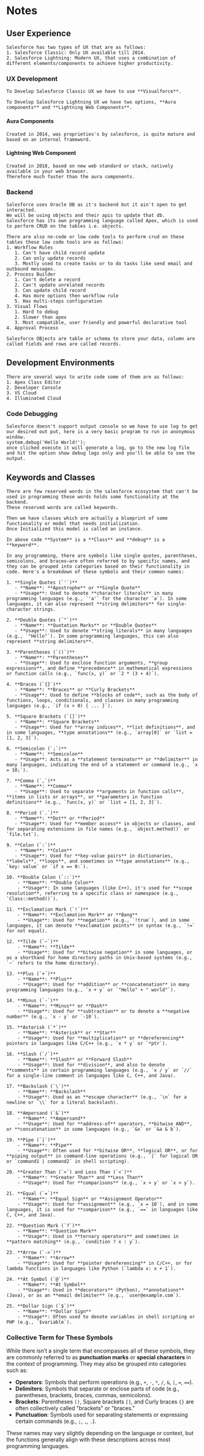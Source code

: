# Notes

## User Experience

    Salesforce has two types of UX that are as follows:
    1. Salesforce Classic: Only UX available till 2014.
    2. Salesforce Lightning: Modern UX, that uses a combination of different elements/components to achieve higher productivity.

### UX Development

    To Develop Salesforce Classic UX we have to use **Visualforce**.

    To Develop Salesforce Lightning UX we have two options, **Aura components** and **Lightning Web Components**.

#### Aura Components

    Created in 2014, was proprieties's by salesforce, is quite mature and based on an internal frameword.

#### Lightning Web Component

    Created in 2018, based on new web standard or stack, natively available in your web browser.
    Therefore much faster than the aura components.


### Backend

    Salesforce uses Oracle DB as it's backend but it ain't open to get interacted.
    We will be using objects and their apis to update that db.
    Salesforce has its own programming language called Apex, which is used to perform CRUD on the tables i.e. objects.

    There are also no-code or low code tools to perform crud on these tables these low code tools are as follows:
    1. Workflow Rules
       1. Can't have child record update
       2. Can only update records
       3. Mostly used to create tasks or to do tasks like send email and outbound messages.
    2. Process Builder
       1. Can't delete a record
       2. Can't update unrelated records
       3. Can update child record
       4. Has more options then workflow rule
       5. Has multi-steps configuration
    3. Visual Flows
       1. Hard to debug
       2. Slower than apex
       3. Most compatible, user friendly and powerful declarative tool
    4. Approval Process

    Salesforce OBjects are table or schema to store your data, column are called fields and rows are called records.

## Development Environments

    There are several ways to write code some of them are as follows:
    1. Apex Class Editor
    2. Developer Console
    3. VS Cloud
    4. Illuminated Cloud

### Code Debugging

    Salesforce doesn't support output console so we have to use log to get our desired out put, here is a very basic program to run in anonymous window.
    system.debug('Hello World!');
    once clicked execute it will generate a log, go to the new log file and hit the option show debug logs only and you'll be able to see the output.

## Keywords and Classes

    There are few reserved words in the salesforce ecosystem that can't be used in programming these words holds some functionality at the backend.
    These reserved words are called keywords.

    Then we have classes which are actually a blueprint of some functionality or model that needs initialization.
    Once Initialized this model is called an instance.

    In above code **System** is a **Class** and **debug** is a **keyword**.

    In any programming, there are symbols like single quotes, parentheses, semicolons, and braces—are often referred to by specific names, and they can be grouped into categories based on their functionality in code. Here's a breakdown of these symbols and their common names:

    1. **Single Quotes (`'`)**
       - **Name**: **Apostrophe** or **Single Quote**
       - **Usage**: Used to denote **character literals** in many programming languages (e.g., `'a'` for the character `a`). In some languages, it can also represent **string delimiters** for single-character strings.

    2. **Double Quotes (`"`)**
       - **Name**: **Quotation Marks** or **Double Quotes**
       - **Usage**: Used to denote **string literals** in many languages (e.g., `"Hello"`). In some programming languages, this can also represent **string delimiters**.

    3. **Parentheses (`()`)**
       - **Name**: **Parentheses**
       - **Usage**: Used to enclose function arguments, **group expressions**, and define **precedence** in mathematical expressions or function calls (e.g., `func(x, y)` or `2 * (3 + 4)`).

    4. **Braces (`{}`)**
       - **Name**: **Braces** or **Curly Brackets**
       - **Usage**: Used to define **blocks of code**, such as the body of functions, loops, conditionals, and classes in many programming languages (e.g., `if (x > 0) { ... }`).

    5. **Square Brackets (`[]`)**
       - **Name**: **Square Brackets**
       - **Usage**: Used for **array indices**, **list definitions**, and in some languages, **type annotations** (e.g., `array[0]` or `list = [1, 2, 3]`).

    6. **Semicolon (`;`)**
       - **Name**: **Semicolon**
       - **Usage**: Acts as a **statement terminator** or **delimiter** in many languages, indicating the end of a statement or command (e.g., `x = 10;`).

    7. **Comma (`,`)**
       - **Name**: **Comma**
       - **Usage**: Used to separate **arguments in function calls**, **items in lists or arrays**, or **parameters in function definitions** (e.g., `func(x, y)` or `list = [1, 2, 3]`).

    8. **Period (`.`)**
       - **Name**: **Dot** or **Period**
       - **Usage**: Used for **member access** in objects or classes, and for separating extensions in file names (e.g., `object.method()` or `file.txt`).

    9. **Colon (`:`)**
       - **Name**: **Colon**
       - **Usage**: Used for **key-value pairs** in dictionaries, **labels**, **loops**, and sometimes in **type annotations** (e.g., `key: value` or `if x == 0:`).

    10. **Double Colon (`::`)**
        - **Name**: **Double Colon**
        - **Usage**: In some languages (like C++), it's used for **scope resolution**, referring to a specific class or namespace (e.g., `Class::method()`).

    11. **Exclamation Mark (`!`)**
        - **Name**: **Exclamation Mark** or **Bang**
        - **Usage**: Used for **negation** (e.g., `!true`), and in some languages, it can denote **exclamation points** in syntax (e.g., `!=` for not equal).

    12. **Tilde (`~`)**
        - **Name**: **Tilde**
        - **Usage**: Used for **bitwise negation** in some languages, or as a shorthand for home directory paths in Unix-based systems (e.g., `~` refers to the home directory).

    13. **Plus (`+`)**
        - **Name**: **Plus**
        - **Usage**: Used for **addition** or **concatenation** in many programming languages (e.g., `x + y` or `"Hello" + " world"`).

    14. **Minus (`-`)**
        - **Name**: **Minus** or **Dash**
        - **Usage**: Used for **subtraction** or to denote a **negative number** (e.g., `x - y` or `-10`).

    15. **Asterisk (`*`)**
        - **Name**: **Asterisk** or **Star**
        - **Usage**: Used for **multiplication** or **dereferencing** pointers in languages like C/C++ (e.g., `x * y` or `*ptr`).

    16. **Slash (`/`)**
        - **Name**: **Slash** or **Forward Slash**
        - **Usage**: Used for **division**, and also to denote **comments** in certain programming languages (e.g., `x / y` or `//` for a single-line comment in languages like C, C++, and Java).

    17. **Backslash (`\`)**
        - **Name**: **Backslash**
        - **Usage**: Used as an **escape character** (e.g., `\n` for a newline or `\\` for a literal backslash).

    18. **Ampersand (`&`)**
        - **Name**: **Ampersand**
        - **Usage**: Used for **address-of** operators, **bitwise AND**, or **concatenation** in some languages (e.g., `&x` or `&a & b`).

    19. **Pipe (`|`)**
        - **Name**: **Pipe**
        - **Usage**: Often used for **bitwise OR**, **logical OR**, or for **piping output** in command-line operations (e.g., `|` for logical OR or `command1 | command2` in shell scripting).

    20. **Greater Than (`>`) and Less Than (`<`)**
        - **Name**: **Greater Than** and **Less Than**
        - **Usage**: Used for **comparisons** (e.g., `x > y` or `x < y`).

    21. **Equal (`=`)**
        - **Name**: **Equal Sign** or **Assignment Operator**
        - **Usage**: Used for **assignment** (e.g., `x = 10`), and in some languages, it is used for **comparison** (e.g., `==` in languages like C, C++, and Java).

    22. **Question Mark (`?`)**
        - **Name**: **Question Mark**
        - **Usage**: Used in **ternary operators** and sometimes in **pattern matching** (e.g., `condition ? x : y`).

    23. **Arrow (`->`)**
        - **Name**: **Arrow**
        - **Usage**: Used for **pointer dereferencing** in C/C++, or for lambda functions in languages like Python (`lambda x: x + 1`).

    24. **At Symbol (`@`)**
        - **Name**: **At Symbol**
        - **Usage**: Used in **decorators** (Python), **annotations** (Java), or as an **email delimiter** (e.g., `user@example.com`).

    25. **Dollar Sign (`$`)**
        - **Name**: **Dollar Sign**
        - **Usage**: Often used to denote variables in shell scripting or PHP (e.g., `$variable`).

### Collective Term for These Symbols

While there isn’t a single term that encompasses all of these symbols, they are commonly referred to as **punctuation marks** or **special characters** in the context of programming. They may also be grouped into categories such as:

- **Operators**: Symbols that perform operations (e.g., `+`, `-`, `*`, `/`, `&`, `|`, `=`, `==`).
- **Delimiters**: Symbols that separate or enclose parts of code (e.g., parentheses, brackets, braces, commas, semicolons).
- **Brackets**: Parentheses `()`, Square brackets `[]`, and Curly braces `{}` are often collectively called "brackets" or "braces."
- **Punctuation**: Symbols used for separating statements or expressing certain commands (e.g., `;`, `,`, `.`).

These names may vary slightly depending on the language or context, but the functions generally align with these descriptions across most programming languages.